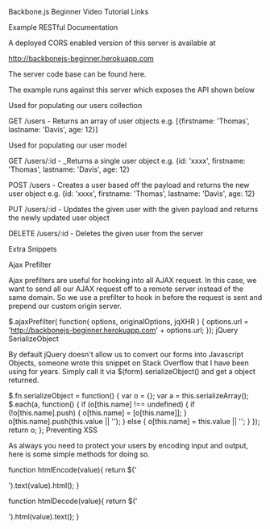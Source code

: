 Backbone.js Beginner Video Tutorial
Links


Example RESTful Documentation

A deployed CORS enabled version of this server is available at

http://backbonejs-beginner.herokuapp.com

The server code base can be found here.

The example runs against this server which exposes the API shown below

Used for populating our users collection

GET /users - Returns an array of user objects e.g. [{firstname: 'Thomas', lastname: 'Davis', age: 12}]

Used for populating our user model

GET /users/:id - _Returns a single user object e.g. {id: 'xxxx', firstname: 'Thomas', lastname: 'Davis', age: 12}

POST /users - Creates a user based off the payload and returns the new user object e.g. {id: 'xxxx', firstname: 'Thomas', lastname: 'Davis', age: 12}

PUT /users/:id - Updates the given user with the given payload and returns the newly updated user object

DELETE /users/:id - Deletes the given user from the server

Extra Snippets

Ajax Prefilter

Ajax prefilters are useful for hooking into all AJAX request. In this case, we want to send all our AJAX request off to a remote server instead of the same domain. So we use a prefilter to hook in before the request is sent and prepend our custom origin server.

$.ajaxPrefilter( function( options, originalOptions, jqXHR ) {
  options.url = 'http://backbonejs-beginner.herokuapp.com' + options.url;
});
jQuery SerializeObject

By default jQuery doesn't allow us to convert our forms into Javascript Objects, someone wrote this snippet on Stack Overflow that I have been using for years. Simply call it via $(form).serializeObject() and get a object returned.

$.fn.serializeObject = function() {
  var o = {};
  var a = this.serializeArray();
  $.each(a, function() {
      if (o[this.name] !== undefined) {
          if (!o[this.name].push) {
              o[this.name] = [o[this.name]];
          }
          o[this.name].push(this.value || '');
      } else {
          o[this.name] = this.value || '';
      }
  });
  return o;
};
Preventing XSS

As always you need to protect your users by encoding input and output, here is some simple methods for doing so.

function htmlEncode(value){
  return $('<div/>').text(value).html();
}

function htmlDecode(value){
  return $('<div/>').html(value).text();
}
